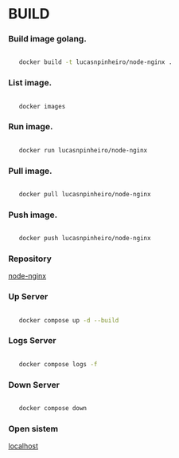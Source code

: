 # BUILD

### Build image golang.

```bash

   docker build -t lucasnpinheiro/node-nginx .

```

### List image.

```bash

   docker images

```

### Run image.

```bash

   docker run lucasnpinheiro/node-nginx

```

### Pull image.

```bash

   docker pull lucasnpinheiro/node-nginx

```

### Push image.

```bash

   docker push lucasnpinheiro/node-nginx

```

### Repository

[node-nginx](https://github.com/lucasnpinheiro/node-nginx)

### Up Server

```bash

   docker compose up -d --build

```

### Logs Server

```bash

   docker compose logs -f

```

### Down Server

```bash

   docker compose down

```

### Open sistem

[localhost](http://localhost)
